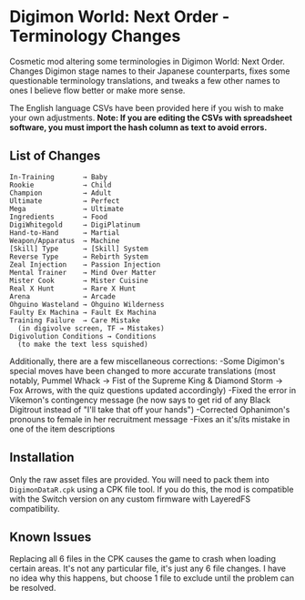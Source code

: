 # Digimon World: Next Order - Terminology Changes
Cosmetic mod altering some terminologies in Digimon World: Next Order. Changes Digimon stage names to their Japanese counterparts, fixes some questionable terminology translations, and tweaks a few other names to ones I believe flow better or make more sense.

The English language CSVs have been provided here if you wish to make your own adjustments. **Note: If you are editing the CSVs with spreadsheet software, you must import the hash column as text to avoid errors.**

## List of Changes
```
In-Training       → Baby
Rookie            → Child
Champion          → Adult
Ultimate          → Perfect
Mega              → Ultimate
Ingredients       → Food
DigiWhitegold     → DigiPlatinum
Hand-to-Hand      → Martial
Weapon/Apparatus  → Machine
[Skill] Type      → [Skill] System
Reverse Type      → Rebirth System
Zeal Injection    → Passion Injection
Mental Trainer    → Mind Over Matter
Mister Cook       → Mister Cuisine
Real X Hunt       → Rare X Hunt
Arena             → Arcade
Ohguino Wasteland → Ohguino Wilderness
Faulty Ex Machina → Fault Ex Machina
Training Failure  → Care Mistake
  (in digivolve screen, TF → Mistakes)
Digivolution Conditions → Conditions
  (to make the text less squished)
```
Additionally, there are a few miscellaneous corrections:
 -Some Digimon's special moves have been changed to more accurate translations (most notably, Pummel Whack → Fist of the Supreme King & Diamond Storm → Fox Arrows, with the quiz questions updated accordingly)
 -Fixed the error in Vikemon's contingency message (he now says to get rid of any Black Digitrout instead of "I'll take that off your hands")
 -Corrected Ophanimon's pronouns to female in her recruitment message
 -Fixes an it's/its mistake in one of the item descriptions

## Installation
Only the raw asset files are provided. You will need to pack them into `DigimonDataR.cpk` using a CPK file tool. If you do this, the mod is compatible with the Switch version on any custom firmware with LayeredFS compatibility.

## Known Issues
Replacing all 6 files in the CPK causes the game to crash when loading certain areas. It's not any particular file, it's just any 6 file changes. I have no idea why this happens, but choose 1 file to exclude until the problem can be resolved.
